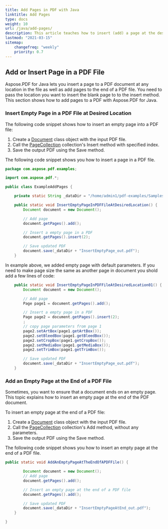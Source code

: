 ```yaml
---
title: Add Pages in PDF with Java
linktitle: Add Pages
type: docs
weight: 10
url: /java/add-pages/
description: This article teaches how to insert (add) a page at the desired location PDF file. Learn how to move, remove (delete) pages from a PDF file using Java library.
lastmod: "2021-03-15"
sitemap:
    changefreq: "weekly"
    priority: 0.7
---
```


## Add or Insert Page in a PDF File

Aspose.PDF for Java lets you insert a page to a PDF document at any location in the file as well as add pages to the end of a PDF file. You need to pass the location you want to insert the blank page to to the insert method.
This section shows how to add pages to a PDF with Aspose.PDF for Java.

### Insert Empty Page in a PDF File at Desired Location

The following code snippet shows how to insert an empty page into a PDF file:

1. Create a [Document](https://apireference.aspose.com/pdf/java/com.aspose.pdf/Document) class object with the input PDF file.
1. Call the [PageCollection](https://apireference.aspose.com/pdf/java/com.aspose.pdf/PageCollection) collection's Insert method with specified index.
1. Save the output PDF using the Save method.

The following code snippet shows you how to insert a page in a PDF file.

```java
package com.aspose.pdf.examples;

import com.aspose.pdf.*;

public class ExampleAddPages {

    private static String _dataDir = "/home/admin1/pdf-examples/Samples/";

    public static void InsertEmptyPageInPDFFileAtDesiredLocation() {
        Document document = new Document();

        // Add page
        document.getPages().add();

        // Insert a empty page in a PDF
        document.getPages().insert(2);

        // Save updated PDF
        document.save(_dataDir + "InsertEmptyPage_out.pdf");
    }
```

In example above, we added empty page with default parameters. If you need to make page size the same as another page in document you shold add
a few lines of code:

```java
    public static void InsertEmptyPageInPDFFileAtDesiredLocation01() {
        Document document = new Document();

        // Add page
        Page page1 = document.getPages().add();

        // Insert a empty page in a PDF
        Page page2 = document.getPages().insert(2);
        ;
        // copy page parameters from page 1
        page2.setArtBox(page1.getArtBox());
        page2.setBleedBox(page1.getBleedBox());
        page2.setCropBox(page1.getCropBox());
        page2.setMediaBox(page1.getMediaBox());
        page2.setTrimBox(page1.getTrimBox());

        // Save updated PDF
        document.save(_dataDir + "InsertEmptyPage_out.pdf");
    }
```

### Add an Empty Page at the End of a PDF File

Sometimes, you want to ensure that a document ends on an empty page. This topic explains how to insert an empty page at the end of the PDF document.

To insert an empty page at the end of a PDF file:

1. Create a [Document](https://apireference.aspose.com/pdf/java/com.aspose.pdf/Document) class object with the input PDF file.
1. Call the [PageCollection](https://apireference.aspose.com/pdf/java/com.aspose.pdf/PageCollection) collection's Add method, without any parameters.
1. Save the output PDF using the Save method.

The following code snippet shows you how to insert an empty page at the end of a PDF file.

```java
public static void AddAnEmptyPageAtTheEndOfAPDFFile() {

        Document document = new Document();
        // Add page
        document.getPages().add();

        // Insert an empty page at the end of a PDF file
        document.getPages().add();

        // Save updated PDF
        document.save(_dataDir + "InsertEmptyPageAtEnd_out.pdf");
    }

}
```